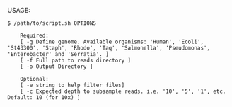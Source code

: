 USAGE:

    $ /path/to/script.sh OPTIONS

        Required:
        [ -g Define genome. Available organisms: 'Human', 'Ecoli', 'St43300', 'Staph', 'Rhodo', 'Taq', 'Salmonella', 'Pseudomonas', 'Enterobacter' and 'Serratia'. ]
        [ -f Full path to reads directory ]
        [ -o Output Directory ]

        Optional:
        [ -e string to help filter files]
        [ -c Expected depth to subsample reads. i.e. '10', '5', '1', etc. Default: 10 (for 10x) ]

